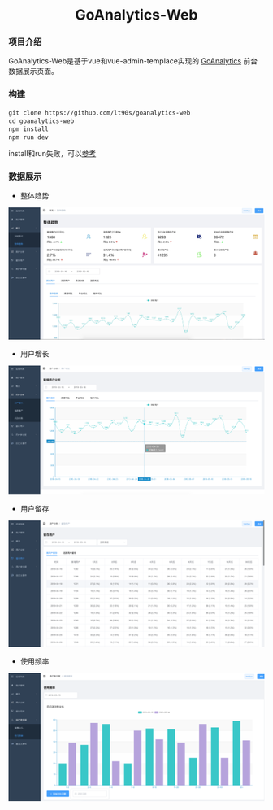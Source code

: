<h1 align="center"> GoAnalytics-Web </h1>

### 项目介绍

GoAnalytics-Web是基于vue和vue-admin-templace实现的 [GoAnalytics](https://github.com/lt90s/goanalytics) 前台数据展示页面。


### 构建

```
git clone https://github.com/lt90s/goanalytics-web
cd goanalytics-web
npm install
npm run dev
```

install和run失败，可以[参考](./doc/项目运行常见错误.md)

### 数据展示

* 整体趋势

![image](.github/image/summary.png)

* 用户增长

![image](.github/image/userIncrease.png)

* 用户留存

![image](.github/image/userRetention.png)

* 使用频率

![image](.github/image/useFrequency.png)
